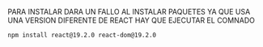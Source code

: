 PARA INSTALAR DARA UN FALLO AL INSTALAR PAQUETES YA QUE USA UNA VERSION DIFERENTE DE REACT HAY QUE EJECUTAR EL COMNADO

`npm install react@19.2.0 react-dom@19.2.0`
